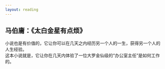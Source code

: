 ```yaml
---
layout: reading
---
```


## 马伯庸：《太白金星有点烦》

小说也是有价值的，它让你可以在几天之内经历另一个人的一生，获得另一个人的人生经验。  
这本小说就是，它让你在几天内体验了一位大罗金仙级的“办公室主任”是如何工作的。